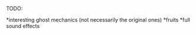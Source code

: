 TODO:

*interesting ghost mechanics (not necessarily the original ones)
*fruits
*full sound effects
